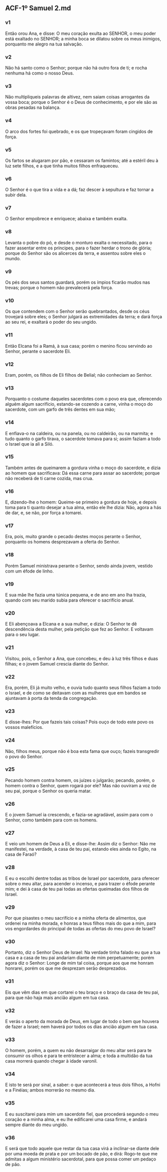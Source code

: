 ## ACF-1º Samuel 2.md
### v1
 Então orou Ana, e disse: O meu coração exulta ao SENHOR, o meu poder está exaltado no SENHOR; a minha boca se dilatou sobre os meus inimigos, porquanto me alegro na tua salvação.
### v2
 Não há santo como o Senhor; porque não há outro fora de ti; e rocha nenhuma há como o nosso Deus.
### v3
 Não multipliqueis palavras de altivez, nem saiam coisas arrogantes da vossa boca; porque o Senhor é o Deus de conhecimento, e por ele são as obras pesadas na balança.
### v4
 O arco dos fortes foi quebrado, e os que tropeçavam foram cingidos de força.
### v5
 Os fartos se alugaram por pão, e cessaram os famintos; até a estéril deu à luz sete filhos, e a que tinha muitos filhos enfraqueceu.
### v6
 O Senhor é o que tira a vida e a dá; faz descer à sepultura e faz tornar a subir dela.
### v7
 O Senhor empobrece e enriquece; abaixa e também exalta.
### v8
 Levanta o pobre do pó, e desde o monturo exalta o necessitado, para o fazer assentar entre os príncipes, para o fazer herdar o trono de glória; porque do Senhor são os alicerces da terra, e assentou sobre eles o mundo.
### v9
 Os pés dos seus santos guardará, porém os ímpios ficarão mudos nas trevas; porque o homem não prevalecerá pela força.
### v10
 Os que contendem com o Senhor serão quebrantados, desde os céus trovejará sobre eles; o Senhor julgará as extremidades da terra; e dará força ao seu rei, e exaltará o poder do seu ungido.
### v11
 Então Elcana foi a Ramá, à sua casa; porém o menino ficou servindo ao Senhor, perante o sacerdote Eli.
### v12
 Eram, porém, os filhos de Eli filhos de Belial; não conheciam ao Senhor.
### v13
 Porquanto o costume daqueles sacerdotes com o povo era que, oferecendo alguém algum sacrifício, estando-se cozendo a carne, vinha o moço do sacerdote, com um garfo de três dentes em sua mão;
### v14
 E enfiava-o na caldeira, ou na panela, ou no caldeirão, ou na marmita; e tudo quanto o garfo tirava, o sacerdote tomava para si; assim faziam a todo o Israel que ia ali a Siló.
### v15
 Também antes de queimarem a gordura vinha o moço do sacerdote, e dizia ao homem que sacrificava: Dá essa carne para assar ao sacerdote; porque não receberá de ti carne cozida, mas crua.
### v16
 E, dizendo-lhe o homem: Queime-se primeiro a gordura de hoje, e depois toma para ti quanto desejar a tua alma, então ele lhe dizia: Não, agora a hás de dar, e, se não, por força a tomarei.
### v17
 Era, pois, muito grande o pecado destes moços perante o Senhor, porquanto os homens desprezavam a oferta do Senhor.
### v18
 Porém Samuel ministrava perante o Senhor, sendo ainda jovem, vestido com um éfode de linho.
### v19
 E sua mãe lhe fazia uma túnica pequena, e de ano em ano lha trazia, quando com seu marido subia para oferecer o sacrifício anual.
### v20
 E Eli abençoava a Elcana e a sua mulher, e dizia: O Senhor te dê descendência desta mulher, pela petição que fez ao Senhor. E voltavam para o seu lugar.
### v21
 Visitou, pois, o Senhor a Ana, que concebeu, e deu à luz três filhos e duas filhas; e o jovem Samuel crescia diante do Senhor.
### v22
 Era, porém, Eli já muito velho, e ouvia tudo quanto seus filhos faziam a todo o Israel, e de como se deitavam com as mulheres que em bandos se ajuntavam à porta da tenda da congregação.
### v23
 E disse-lhes: Por que fazeis tais coisas? Pois ouço de todo este povo os vossos malefícios.
### v24
 Não, filhos meus, porque não é boa esta fama que ouço; fazeis transgredir o povo do Senhor.
### v25
 Pecando homem contra homem, os juízes o julgarão; pecando, porém, o homem contra o Senhor, quem rogará por ele? Mas não ouviram a voz de seu pai, porque o Senhor os queria matar.
### v26
 E o jovem Samuel ia crescendo, e fazia-se agradável, assim para com o Senhor, como também para com os homens.
### v27
 E veio um homem de Deus a Eli, e disse-lhe: Assim diz o Senhor: Não me manifestei, na verdade, à casa de teu pai, estando eles ainda no Egito, na casa de Faraó?
### v28
 E eu o escolhi dentre todas as tribos de Israel por sacerdote, para oferecer sobre o meu altar, para acender o incenso, e para trazer o éfode perante mim; e dei à casa de teu pai todas as ofertas queimadas dos filhos de Israel.
### v29
 Por que pisastes o meu sacrifício e a minha oferta de alimentos, que ordenei na minha morada, e honras a teus filhos mais do que a mim, para vos engordardes do principal de todas as ofertas do meu povo de Israel?
### v30
 Portanto, diz o Senhor Deus de Israel: Na verdade tinha falado eu que a tua casa e a casa de teu pai andariam diante de mim perpetuamente; porém agora diz o Senhor: Longe de mim tal coisa, porque aos que me honram honrarei, porém os que me desprezam serão desprezados.
### v31
 Eis que vêm dias em que cortarei o teu braço e o braço da casa de teu pai, para que não haja mais ancião algum em tua casa.
### v32
 E verás o aperto da morada de Deus, em lugar de todo o bem que houvera de fazer a Israel; nem haverá por todos os dias ancião algum em tua casa.
### v33
 O homem, porém, a quem eu não desarraigar do meu altar será para te consumir os olhos e para te entristecer a alma; e toda a multidão da tua casa morrerá quando chegar à idade varonil.
### v34
 E isto te será por sinal, a saber: o que acontecerá a teus dois filhos, a Hofni e a Finéias; ambos morrerão no mesmo dia.
### v35
 E eu suscitarei para mim um sacerdote fiel, que procederá segundo o meu coração e a minha alma, e eu lhe edificarei uma casa firme, e andará sempre diante do meu ungido.
### v36
 E será que todo aquele que restar da tua casa virá a inclinar-se diante dele por uma moeda de prata e por um bocado de pão, e dirá: Rogo-te que me admitas a algum ministério sacerdotal, para que possa comer um pedaço de pão.

